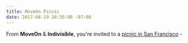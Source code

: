 ```yaml
---
title: MoveOn Picnic
date: 2017-06-19 20:35:00 -07:00
---
```


From **MoveOn** & **Indivisible**, you're invited to a [picnic in San Francisco](https://act.moveon.org/event/cookouts/12003/signup/?source=&s=) -

